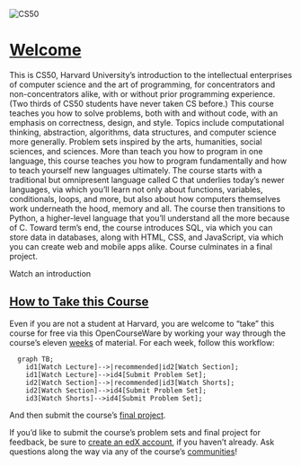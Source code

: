 ![CS50](https://pll.harvard.edu/sites/default/files/styles/social_share/public/course/CS50x_pll.png?itok=nrGei9RY)

[Welcome](https://cs50.harvard.edu/x/2024/#welcome)
===================================================

This is CS50, Harvard University’s introduction to the intellectual enterprises of computer science and the art of programming, for concentrators and non-concentrators alike, with or without prior programming experience. (Two thirds of CS50 students have never taken CS before.) This course teaches you how to solve problems, both with and without code, with an emphasis on correctness, design, and style. Topics include computational thinking, abstraction, algorithms, data structures, and computer science more generally. Problem sets inspired by the arts, humanities, social sciences, and sciences. More than teach you how to program in one language, this course teaches you how to program fundamentally and how to teach yourself new languages ultimately. The course starts with a traditional but omnipresent language called C that underlies today’s newer languages, via which you’ll learn not only about functions, variables, conditionals, loops, and more, but also about how computers themselves work underneath the hood, memory and all. The course then transitions to Python, a higher-level language that you’ll understand all the more because of C. Toward term’s end, the course introduces SQL, via which you can store data in databases, along with HTML, CSS, and JavaScript, via which you can create web and mobile apps alike. Course culminates in a final project.

Watch an introduction

[How to Take this Course](https://cs50.harvard.edu/x/2024/#how-to-take-this-course)
-----------------------------------------------------------------------------------

Even if you are not a student at Harvard, you are welcome to “take” this course for free via this OpenCourseWare by working your way through the course’s eleven [weeks](https://cs50.harvard.edu/x/2024/weeks/) of material. For each week, follow this workflow:

```mermaid
  graph TB;
    id1[Watch Lecture]-->|recommended|id2[Watch Section];
    id1[Watch Lecture]-->id4[Submit Problem Set];
    id2[Watch Section]-->|recommended|id3[Watch Shorts];
    id2[Watch Section]-->id4[Submit Problem Set];
    id3[Watch Shorts]-->id4[Submit Problem Set];
```


And then submit the course’s [final project](https://cs50.harvard.edu/x/2024/project/).

If you’d like to submit the course’s problem sets and final project for feedback, be sure to [create an edX account](https://courses.edx.org/register), if you haven’t already. Ask questions along the way via any of the course’s [communities](https://cs50.harvard.edu/x/2024/communities/)!
